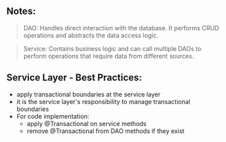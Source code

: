## Notes:
>DAO: Handles direct interaction with the database. It performs CRUD operations and abstracts the data access logic.

>Service: Contains business logic and can call multiple DAOs to perform operations that require data from different sources.


## Service Layer - Best Practices:
- apply transactional boundaries at the service layer
- it is the service layer's responsibility to manage transactional boundaries
- For code implementation:
   - apply @Transactional on service methods
   - remove @Transactional from DAO methods if they exist
